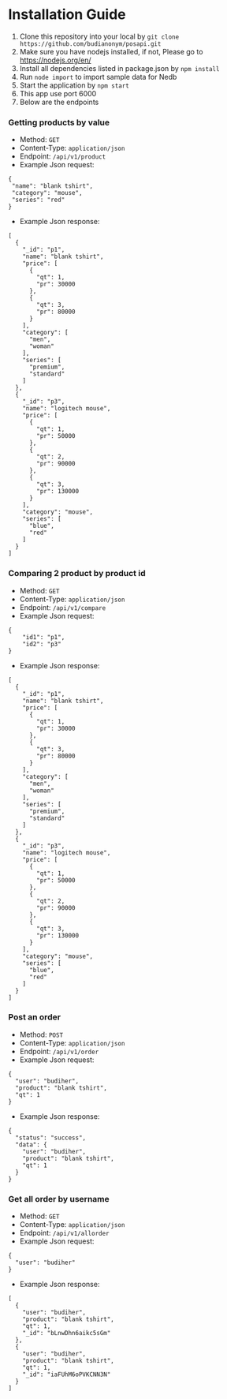 # Installation Guide

1. Clone this repository into your local by ``git clone https://github.com/budianonym/posapi.git``
2. Make sure you have nodejs installed, if not, Please go to https://nodejs.org/en/
3. Install all dependencies listed in package.json by ``npm install``
4. Run ``node import`` to import sample data for Nedb
5. Start the application by ``npm start``
6. This app use port 6000
7. Below are the endpoints 

### Getting products by value
* Method: ``GET``
* Content-Type: ``application/json``
* Endpoint: ``/api/v1/product``
* Example Json request:
```
{
 "name": "blank tshirt",
 "category": "mouse",
 "series": "red"
}
```

* Example Json response:
```
[
  {
    "_id": "p1",
    "name": "blank tshirt",
    "price": [
      {
        "qt": 1,
        "pr": 30000
      },
      {
        "qt": 3,
        "pr": 80000
      }
    ],
    "category": [
      "men",
      "woman"
    ],
    "series": [
      "premium",
      "standard"
    ]
  },
  {
    "_id": "p3",
    "name": "logitech mouse",
    "price": [
      {
        "qt": 1,
        "pr": 50000
      },
      {
        "qt": 2,
        "pr": 90000
      },
      {
        "qt": 3,
        "pr": 130000
      }
    ],
    "category": "mouse",
    "series": [
      "blue",
      "red"
    ]
  }
]
```

### Comparing 2 product by product id
* Method: ``GET``
* Content-Type: ``application/json``
* Endpoint: ``/api/v1/compare``
* Example Json request:
```
{
    "id1": "p1",
    "id2": "p3"
}
```
* Example Json response:
```
[
  {
    "_id": "p1",
    "name": "blank tshirt",
    "price": [
      {
        "qt": 1,
        "pr": 30000
      },
      {
        "qt": 3,
        "pr": 80000
      }
    ],
    "category": [
      "men",
      "woman"
    ],
    "series": [
      "premium",
      "standard"
    ]
  },
  {
    "_id": "p3",
    "name": "logitech mouse",
    "price": [
      {
        "qt": 1,
        "pr": 50000
      },
      {
        "qt": 2,
        "pr": 90000
      },
      {
        "qt": 3,
        "pr": 130000
      }
    ],
    "category": "mouse",
    "series": [
      "blue",
      "red"
    ]
  }
]
```

### Post an order
* Method: ``POST``
* Content-Type: ``application/json``
* Endpoint: ``/api/v1/order``
* Example Json request:
```
{
  "user": "budiher",
  "product": "blank tshirt",
  "qt": 1
}
```
* Example Json response:
```
{
  "status": "success",
  "data": {
    "user": "budiher",
    "product": "blank tshirt",
    "qt": 1
  }
}
```

### Get all order by username
* Method: ``GET``
* Content-Type: ``application/json``
* Endpoint: ``/api/v1/allorder``
* Example Json request:
```
{
  "user": "budiher"
}
```
* Example Json response:
```
[
  {
    "user": "budiher",
    "product": "blank tshirt",
    "qt": 1,
    "_id": "bLnwDhn6aikc5sGm"
  },
  {
    "user": "budiher",
    "product": "blank tshirt",
    "qt": 1,
    "_id": "iaFUhM6oPVKCNN3N"
  }
]
```